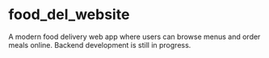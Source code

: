 # food_del_website
A modern food delivery web app where users can browse menus and order meals online. Backend development is still in progress.
